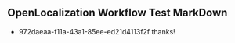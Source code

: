 ## OpenLocalization Workflow Test MarkDown
* 972daeaa-f11a-43a1-85ee-ed21d4113f2f thanks!

<!--HONumber=Jul16_HO5-->


